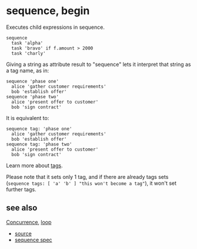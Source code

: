 
# sequence, begin

Executes child expressions in sequence.

```
sequence
  task 'alpha'
  task 'bravo' if f.amount > 2000
  task 'charly'
```

Giving a string as attribute result to "sequence" lets it interpret
that string as a tag name, as in:
```
sequence 'phase one'
  alice 'gather customer requirements'
  bob 'establish offer'
sequence 'phase two'
  alice 'present offer to customer'
  bob 'sign contract'
```
It is equivalent to:
```
sequence tag: 'phase one'
  alice 'gather customer requirements'
  bob 'establish offer'
sequence tag: 'phase two'
  alice 'present offer to customer'
  bob 'sign contract'
```
Learn more about [tags](../tags.md).

Please note that it sets only 1 tag, and if there are already tags
sets (`sequence tags: [ 'a' 'b' ] "this won't become a tag"`), it won't set
further tags.

## see also

[Concurrence](concurrence.md), [loop](loop.md)


* [source](https://github.com/floraison/flor/tree/master/lib/flor/pcore/sequence.rb)
* [sequence spec](https://github.com/floraison/flor/tree/master/spec/pcore/sequence_spec.rb)

